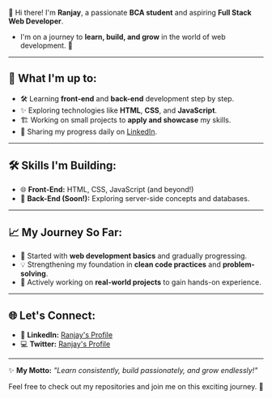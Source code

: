 👋 Hi there! I'm **Ranjay**, a passionate **BCA student** and aspiring **Full Stack Web Developer**.

- I'm on a journey to **learn, build, and grow** in the world of web development. 🚀  

---

## 🌟 **What I'm up to:**  
- 🛠️ Learning **front-end** and **back-end** development step by step.  
- ✨ Exploring technologies like **HTML**, **CSS**, and **JavaScript**.
- 🏗️ Working on small projects to **apply and showcase** my skills.  
- 📖 Sharing my progress daily on [LinkedIn](https://www.linkedin.com/in/ranjay-kumar-3ab566276/).

---

## 🛠️ **Skills I'm Building:**  
- 🌐 **Front-End:** HTML, CSS, JavaScript (and beyond!)  
- 📂 **Back-End (Soon!):** Exploring server-side concepts and databases.  

---

## 📈 **My Journey So Far:**  
- 🌱 Started with **web development basics** and gradually progressing.  
- 💡 Strengthening my foundation in **clean code practices** and **problem-solving**.  
- 🌟 Actively working on **real-world projects** to gain hands-on experience.

---

## 🌐 **Let's Connect:**  
- 🔗 **LinkedIn:** [Ranjay's Profile](https://www.linkedin.com/in/ranjay-kumar-3ab566276/)  
- 💻 **Twitter:** [Ranjay's Profile](https://x.com/Ranjay849)  

---

✨ **My Motto:** *"Learn consistently, build passionately, and grow endlessly!"*  

Feel free to check out my repositories and join me on this exciting journey. 🌈